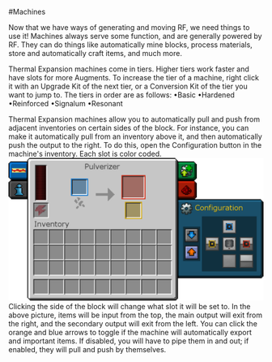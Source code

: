 #Machines

Now that we have ways of generating and moving RF, we need things to use it!
Machines always serve some function, and are generally powered by RF. They can do things like automatically mine blocks, process materials, store and automatically craft items, and much more.

Thermal Expansion machines come in tiers. Higher tiers work faster and have slots for more Augments. To increase the tier of a machine, right click it with an Upgrade Kit of the next tier, or a Conversion Kit of the tier you want to jump to. The tiers in order are as follows:
•Basic
•Hardened
•Reinforced
•Signalum
•Resonant

Thermal Expansion machines allow you to automatically pull and push from adjacent inventories on certain sides of the block. For instance, you can make it automatically pull from an inventory above it, and then automatically push the output to the right. To do this, open the Configuration button in the machine's inventory. Each slot is color coded.
![](configuration.png)
Clicking the side of the block will change what slot it will be set to. In the above picture, items will be input from the top, the main output will exit from the right, and the secondary output will exit from the left.
You can click the orange and blue arrows to toggle if the machine will automatically export and important items. If disabled, you will have to pipe them in and out; if enabled, they will pull and push by themselves.